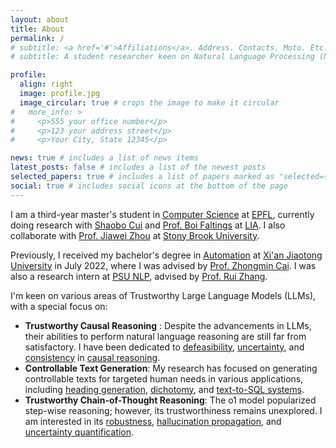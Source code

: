 ```yaml
---
layout: about
title: About
permalink: /
# subtitle: <a href='#'>Affiliations</a>. Address. Contacts. Moto. Etc.
# subtitle: A student researcher keen on Natural Language Processing (NLP).

profile:
  align: right
  image: profile.jpg
  image_circular: true # crops the image to make it circular
#   more_info: >
#     <p>555 your office number</p>
#     <p>123 your address street</p>
#     <p>Your City, State 12345</p>

news: true # includes a list of news items
latest_posts: false # includes a list of the newest posts
selected_papers: true # includes a list of papers marked as "selected={true}"
social: true # includes social icons at the bottom of the page
---
```


I am a third-year master's student in [Computer Science](https://www.epfl.ch/schools/ic/education/master/computer-science/) at [EPFL](https://www.epfl.ch/en/), currently doing research with [Shaobo Cui](https://www.epfl.ch/labs/lia/people/shaobo-cui/) and [Prof. Boi Faltings](https://people.epfl.ch/boi.faltings?lang=en) at [LIA](https://www.epfl.ch/labs/lia/). I also collaborate with [Prof. Jiawei Zhou](https://joezhouai.com/) at [Stony Brook University](https://www.stonybrook.edu/).

Previously, I received my bachelor's degree in [Automation](https://automation.xjtu.edu.cn/) at [Xi'an Jiaotong University](https://en.xjtu.edu.cn/) in July 2022, where I was advised by [Prof. Zhongmin Cai](https://gr.xjtu.edu.cn/web/zmcai/english-version). I was also a research intern at [PSU NLP](https://nlp.psu.edu/), advised by [Prof. Rui Zhang](https://ryanzhumich.github.io/).

I'm keen on various areas of Trustworthy Large Language Models (LLMs), with a special focus on:

- **Trustworthy Causal Reasoning** : Despite the advancements in LLMs, their abilities to perform natural language reasoning are still far from satisfactory. I have been dedicated to <u>defeasibility</u>, <u>uncertainty</u>, and <u>consistency</u> in <u>causal reasoning</u>.
- **Controllable Text Generation**: My research has focused on generating controllable texts for targeted human needs in various applications, including <u>heading generation</u>, <u>dichotomy</u>, and <u>text-to-SQL systems</u>.
- **Trustworthy Chain-of-Thought Reasoning**: The o1 model popularized step-wise reasoning; however, its trustworthiness remains unexplored. I am interested in its <u>robustness</u>, <u>hallucination propagation</u>, and <u>uncertainty quantification</u>.
